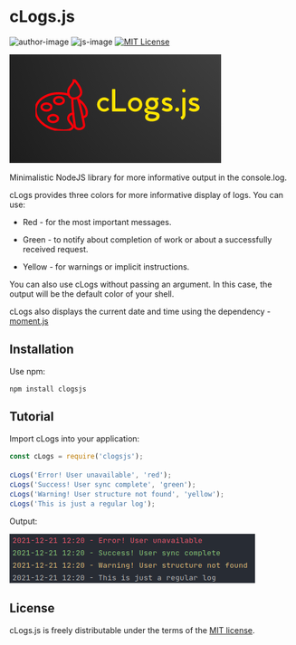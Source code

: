 # cLogs.js
![author-image]
![js-image]
[![MIT License][license-image]][license-url]

![logo](helpers/logos.png)

Minimalistic NodeJS library for more informative output in the console.log.

cLogs provides three colors for more informative display of logs.
You can use:

* Red - for the most important messages.

* Green - to notify about completion of work or about a successfully received request.

* Yellow - for warnings or implicit instructions.

You can also use cLogs without passing an argument. In this case, the output will be the default color of your shell.

cLogs also displays the current date and time using the dependency - [moment.js](https://github.com/moment/moment)


## Installation

Use npm:
```shell
npm install clogsjs
```

## Tutorial

Import cLogs into your application:

```javascript
const cLogs = require('clogsjs');

cLogs('Error! User unavailable', 'red');
cLogs('Success! User sync complete', 'green');
cLogs('Warning! User structure not found', 'yellow');
cLogs('This is just a regular log');
```

Output:

![output.png](helpers/output.png)

## License

cLogs.js is freely distributable under the terms of the [MIT license][license-url].


[author-image]: https://img.shields.io/badge/Author-Dmitriy%20Dzyuman-blueviolet
[js-image]: https://img.shields.io/badge/Lang-JavaScript-yellow
[license-image]: https://img.shields.io/badge/license-MIT-blue.svg?style=flat
[license-url]: LICENSE